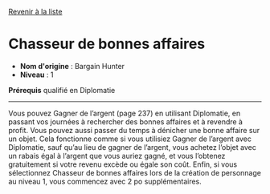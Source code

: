[Revenir à la liste](..)

# Chasseur de bonnes affaires

 * **Nom d'origine** : Bargain Hunter
 * **Niveau** : 1


<p><strong>Prérequis</strong> qualifié en Diplomatie</p>
<hr>
<p>Vous pouvez Gagner de l’argent (page 237) en utilisant Diplomatie, en passant vos journées à rechercher des bonnes affaires et à revendre à profit. Vous pouvez aussi passer du temps à dénicher une bonne affaire sur un objet. Cela fonctionne comme si vous utilisiez Gagner de l’argent avec Diplomatie, sauf qu’au lieu de gagner de l’argent, vous achetez l’objet avec un rabais égal à l’argent que vous auriez gagné, et vous l’obtenez gratuitement si votre revenu excède ou égale son coût. Enfin, si vous sélectionnez Chasseur de bonnes affaires lors de la création de personnage au niveau 1, vous commencez avec 2 po supplémentaires.</p>